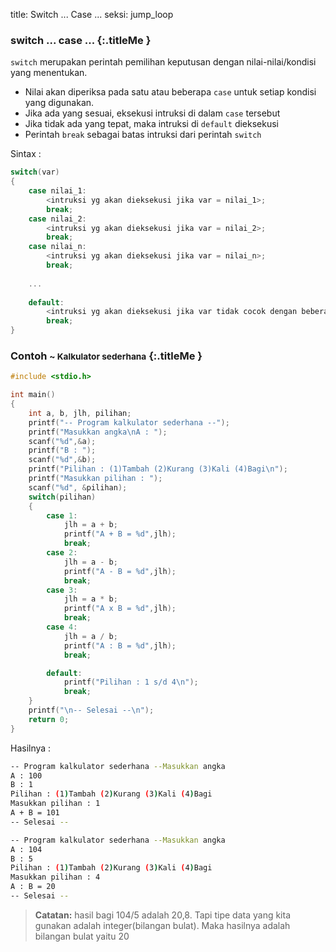 title: Switch ... Case ...
seksi: jump_loop


### <i class="fa fa-info-circle"></i> switch ... case ... {:.titleMe }

`switch` merupakan perintah pemilihan keputusan dengan nilai-nilai/kondisi yang menentukan.

- Nilai akan diperiksa pada satu atau beberapa `case` untuk setiap kondisi yang digunakan.
- Jika ada yang sesuai, eksekusi intruksi di dalam `case` tersebut
- Jika tidak ada yang tepat, maka intruksi di `default` dieksekusi
- Perintah `break` sebagai batas intruksi dari perintah `switch`

Sintax : 

``` c
switch(var)
{
    case nilai_1:
        <intruksi yg akan dieksekusi jika var = nilai_1>;
        break;
    case nilai_2:
        <intruksi yg akan dieksekusi jika var = nilai_2>;
        break;
    case nilai_n:
        <intruksi yg akan dieksekusi jika var = nilai_n>;
        break;
    
    ...
    
    default:
        <intruksi yg akan dieksekusi jika var tidak cocok dengan beberapa case di atas>;
        break;
}
```


### <i class="fa fa-file-code-o"></i> Contoh <small>~ Kalkulator sederhana</small> {:.titleMe }

``` c
#include <stdio.h>

int main()
{
    int a, b, jlh, pilihan;
    printf("-- Program kalkulator sederhana --");
    printf("Masukkan angka\nA : ");
    scanf("%d",&a);
    printf("B : ");
    scanf("%d",&b);
    printf("Pilihan : (1)Tambah (2)Kurang (3)Kali (4)Bagi\n");
    printf("Masukkan pilihan : ");
    scanf("%d", &pilihan);
    switch(pilihan)
    {
        case 1:
            jlh = a + b;
            printf("A + B = %d",jlh);
            break;
        case 2:
            jlh = a - b;
            printf("A - B = %d",jlh);
            break;
        case 3:
            jlh = a * b;
            printf("A x B = %d",jlh);
            break;
        case 4:
            jlh = a / b;
            printf("A : B = %d",jlh);
            break;

        default:
            printf("Pilihan : 1 s/d 4\n");
            break;
    }
    printf("\n-- Selesai --\n");
    return 0;
}
```

Hasilnya :
``` bash
-- Program kalkulator sederhana --Masukkan angka
A : 100
B : 1
Pilihan : (1)Tambah (2)Kurang (3)Kali (4)Bagi
Masukkan pilihan : 1
A + B = 101
-- Selesai --
```

``` bash
-- Program kalkulator sederhana --Masukkan angka
A : 104
B : 5
Pilihan : (1)Tambah (2)Kurang (3)Kali (4)Bagi
Masukkan pilihan : 4
A : B = 20
-- Selesai --

```
> **Catatan:** hasil bagi 104/5 adalah 20,8. Tapi tipe data yang kita gunakan adalah integer(bilangan bulat). Maka hasilnya adalah bilangan bulat yaitu 20
